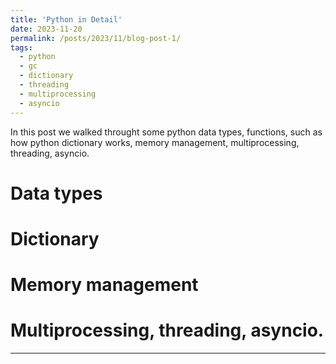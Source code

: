 ```yaml
---
title: 'Python in Detail'
date: 2023-11-20
permalink: /posts/2023/11/blog-post-1/
tags:
  - python
  - gc
  - dictionary
  - threading
  - multiprocessing
  - asyncio
---
```


In this post we walked throught some python data types, functions, such as how python dictionary works, memory management, multiprocessing, threading, asyncio.

Data types 
======

Dictionary
======

Memory management
======

Multiprocessing, threading, asyncio.
======
------

